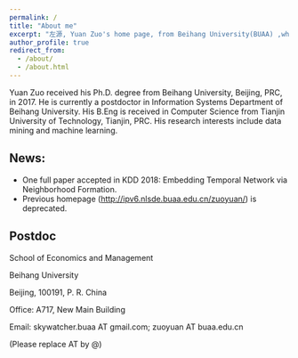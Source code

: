 ```yaml
---
permalink: /
title: "About me"
excerpt: "左源, Yuan Zuo's home page, from Beihang University(BUAA) ,whose research interests include topic modeling, opinion mining and deep learning."
author_profile: true
redirect_from: 
  - /about/
  - /about.html
---
```


Yuan Zuo received his Ph.D. degree from Beihang University, Beijing, PRC, in 2017. He is currently a postdoctor in Information Systems Department of Beihang University. His B.Eng is received in Computer Science from Tianjin University of Technology, Tianjin, PRC. His research interests include data mining and machine learning.

News:
-------------
* One full paper accepted in KDD 2018: Embedding Temporal Network via Neighborhood Formation.
* Previous homepage (http://ipv6.nlsde.buaa.edu.cn/zuoyuan/) is deprecated.

Postdoc
-------------

School of Economics and Management 

Beihang University

Beijing, 100191, P. R. China

Office: A717, New Main Building

Email: skywatcher.buaa AT gmail.com;    zuoyuan AT buaa.edu.cn

(Please replace AT by @)


<script 
type="text/javascript" id="clustrmaps" src="//cdn.clustrmaps.com/map_v2.js?cl=ffffff&w=300&t=tt&d=9osu0yyDaRG4SQIevEaYDLFmcMR_H07ph8rcVwCnF9s&co=2d78ad&ct=ffffff&cmo=3acc3a&cmn=ff5353"></script>
